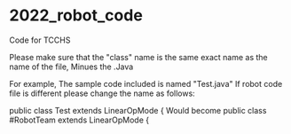 # 2022_robot_code
Code for TCCHS

Please make sure that the "class" name is the same exact name as the name of the file, Minues the .Java

For example, The sample code included is named "Test.java"
If robot code file is different please change the name as follows:

public class Test extends LinearOpMode {
          Would become 
 public class #RobotTeam extends LinearOpMode {
